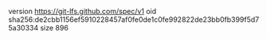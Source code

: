 version https://git-lfs.github.com/spec/v1
oid sha256:de2cbb1156ef5910228457af0fe0de1c0fe992822de23bb0fb399f5d75a30334
size 896
